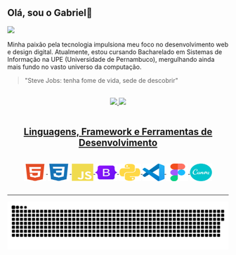  <h2  align="left">Olá, sou o Gabriel👋</h2>

 <img src="https://github.com/GabrielBarbosa0/GabrielBarbosa0/images/image.png" />
<p>Minha paixão pela tecnologia impulsiona meu foco no desenvolvimento web e design digital. Atualmente, estou cursando Bacharelado em Sistemas de Informação na UPE (Universidade de Pernambuco), mergulhando ainda mais fundo no vasto universo da computação.</p>

> "Steve Jobs: tenha fome de vida, sede de descobrir"
<br>

<div align="center">
  <a href="https://github.com/GabrielBarbosa0">
  <img height="180em" src="https://github-readme-stats.vercel.app/api?username=GabrielBarbosa0&show_icons=true&theme=github_dark&include_all_commits=true&count_private=true"/>
  <img height="180em" src="https://github-readme-stats.vercel.app/api/top-langs/?username=GabrielBarbosa0&layout=compact&langs_count=7&theme=github_dark"/>
</div>  
<br>
<h2  align="center">Linguagens, Framework e Ferramentas de Desenvolvimento </h2>
 
<div style="display: inline_block" align="center"><br>
<img align="center" alt="Gabriel-HTML" height="40" width="50" src="https://raw.githubusercontent.com/devicons/devicon/master/icons/html5/html5-plain.svg">
  <img align="center" alt="Gabriel-CSS" height="40" width="50" src="https://raw.githubusercontent.com/devicons/devicon/master/icons/css3/css3-plain.svg">
  <img align="center" alt="Gabriel-Js" height="40" width="50" src="https://raw.githubusercontent.com/devicons/devicon/master/icons/javascript/javascript-plain.svg">
    <img align="center" alt="Gabriel-Bootstrap" height="40" width="50" src="https://raw.githubusercontent.com/devicons/devicon/master/icons/bootstrap/bootstrap-original.svg">
  <img align="center" alt="Gabriel-Python" height="40" width="50"  src="https://raw.githubusercontent.com/devicons/devicon/master/icons/python/python-plain.svg">
<img align="center" alt="Gabriel-VSCode" height="40" width="50"  src="https://raw.githubusercontent.com/devicons/devicon/master/icons/vscode/vscode-original.svg">
   <img align="center" alt="Gabriel-Figma" height="40" width="50"  src="https://raw.githubusercontent.com/devicons/devicon/master/icons/figma/figma-original.svg">
  <img align="center" alt="Gabriel-Canva" height="40" width="50"  src="https://raw.githubusercontent.com/devicons/devicon/master/icons/canva/canva-original.svg">
</div>
<br>
<hr>
<div  align="center">  
  
  ![Snake animation](https://github.com/GabrielBarbosa0/GabrielBarbosa0/blob/output/github-contribution-grid-snake.svg)  
</div>

